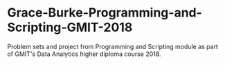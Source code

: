 # Grace-Burke-Programming-and-Scripting-GMIT-2018
Problem sets and project from Programming and Scripting module as part of GMIT's Data Analytics higher diploma course 2018.
